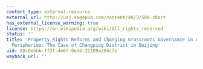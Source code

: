 ```yaml
---
content_type: external-resource
external_url: http://usj.sagepub.com/content/48/3/509.short
has_external_license_warning: true
license: https://en.wikipedia.org/wiki/All_rights_reserved
status: ''
title: 'Property Rights Reforms and Changing Grassroots Governance in China''s Urban-Rural
  Peripheries: The Case of Changping District in Beijing'
uid: 08c8ebbb-ff2f-4e6f-9ed6-21189a384c7b
wayback_url: ''
---
```

